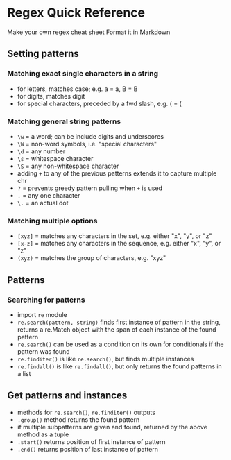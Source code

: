 Regex Quick Reference
=====================

Make your own regex cheat sheet
Format it in Markdown

## Setting patterns

### Matching exact single characters in a string
+ for letters, matches case; e.g. a = a, B = B
+ for digits, matches digit
+ for special characters, preceded by a fwd slash, e.g. \( = (

### Matching general string patterns
+ `\w` = a word; can be include digits and underscores
+ `\W` = non-word symbols, i.e. "special characters"
+ `\d` = any number
+ `\s` = whitespace character
+ `\S` = any non-whitespace character
+ adding `+` to any of the previous patterns extends it to capture multiple chr
+ `?` = prevents greedy pattern pulling when `+` is used
+ `.` = any one character
+ `\.` = an actual dot

### Matching multiple options
+ `[xyz]` = matches any characters in the set, e.g. either "x", "y", or "z"
+ `[x-z]` = matches any characters in the sequence, e.g. either "x", "y", or "z"
+ `(xyz)` = matches the group of characters, e.g. "xyz"


## Patterns

### Searching for patterns
+ import `re` module
+ `re.search(pattern, string)` finds first instance of pattern in the string,
  returns a re.Match object with the span of each instance of the found pattern
+ `re.search()` can be used as a condition on its own for conditionals if
  the pattern was found
+ `re.finditer()` is like `re.search()`, but finds multiple instances
+ `re.findall()` is like `re.findall()`, but only returns the found patterns
  in a list
  
## Get patterns and instances
+ methods for `re.search()`, `re.finditer()` outputs
+ `.group()` method returns the found pattern
+ if multiple subpatterns are given and found, returned by the above method as
  a tuple
+ `.start()` returns position of first instance of pattern
+ `.end()` returns position of last instance of pattern